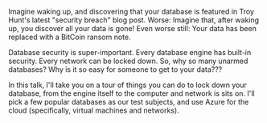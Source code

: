 Imagine waking up, and discovering that your database is featured in Troy Hunt's latest "security breach" blog post. Worse: Imagine that, after waking up, you discover all your data is gone! Even worse still: Your data has been replaced with a BitCoin ransom note.

Database security is super-important. Every database engine has built-in security. Every network can be locked down. So, why so many unarmed databases? Why is it so easy for someone to get to your data???

In this talk, I'll take you on a tour of things you can do to lock down your database, from the engine itself to the computer and network is sits on. I'll pick a few popular databases as our test subjects, and use Azure for the cloud (specifically, virtual machines and networks).